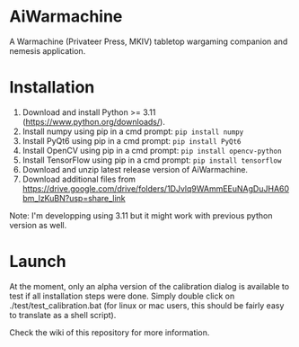 # AiWarmachine
A Warmachine (Privateer Press, MKIV) tabletop wargaming companion and nemesis application.

# Installation
1. Download and install Python >= 3.11 (https://www.python.org/downloads/).
2. Install numpy using pip in a cmd prompt: `pip install numpy`
3. Install PyQt6 using pip in a cmd prompt: `pip install PyQt6`
4. Install OpenCV using pip in a cmd prompt: `pip install opencv-python`
5. Install TensorFlow using pip in a cmd prompt: `pip install tensorflow`
6. Download and unzip latest release version of AiWarmachine.
7. Download additional files from https://drive.google.com/drive/folders/1DJvlq9WAmmEEuNAgDuJHA60bm_lzKuBN?usp=share_link

Note: I'm developping using 3.11 but it might work with previous python version as well.

# Launch
At the moment, only an alpha version of the calibration dialog is available to test if all installation steps were done.
Simply double click on ./test/test_calibration.bat (for linux or mac users, this should be fairly easy to translate as a shell script).

Check the wiki of this repository for more information.
